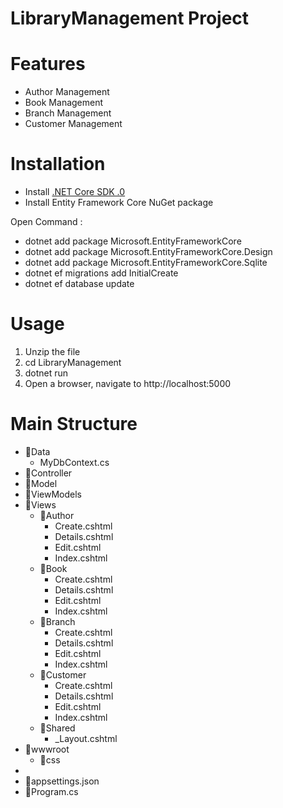 # LibraryManagement Project

# Features
- Author Management
- Book Management
- Branch Management
- Customer Management

# Installation
- Install [.NET Core SDK .0](https://dotnet.microsoft.com/download)
- Install Entity Framework Core NuGet package

Open Command :
- dotnet add package Microsoft.EntityFrameworkCore
- dotnet add package Microsoft.EntityFrameworkCore.Design
- dotnet add package Microsoft.EntityFrameworkCore.Sqlite
- dotnet ef migrations add InitialCreate
- dotnet ef database update


# Usage
1. Unzip the file
2. cd LibraryManagement
3. dotnet run
4. Open a browser, navigate to http://localhost:5000



# Main Structure
- 📂Data
    - MyDbContext.cs
- 📂Controller
- 📂Model     
- 📂ViewModels
- 📂Views     
    - 📂Author
        - Create.cshtml
        - Details.cshtml 
        - Edit.cshtml   
        - Index.cshtml 
    - 📂Book
        - Create.cshtml 
        - Details.cshtml
        - Edit.cshtml    
        - Index.cshtml   
    - 📂Branch
        - Create.cshtml  
        - Details.cshtml 
        - Edit.cshtml    
        - Index.cshtml   
    - 📂Customer
        - Create.cshtml  
        - Details.cshtml 
        - Edit.cshtml    
        - Index.cshtml   
    - 📂Shared
        - _Layout.cshtml 
- 📂wwwroot      
    - 📂css      
- 
- 📑appsettings.json   
- 📑Program.cs         
